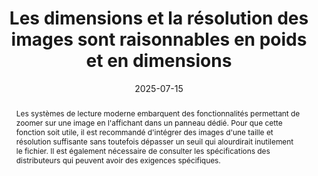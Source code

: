 ---
title: Les dimensions et la résolution des images sont raisonnables en poids et en dimensions
abstract: Les systèmes de lecture moderne embarquent des fonctionnalités permettant de zoomer sur une image en l'affichant dans un panneau dédié. Pour que cette fonction soit utile, il est recommandé d'intégrer des images d'une taille et résolution suffisante sans toutefois dépasser un seuil qui alourdirait inutilement le fichier. Il est également nécessaire de consulter les spécifications des distributeurs qui peuvent avoir des exigences spécifiques.
categories: 
    - "Images et médias"
agrege: O4114-E025
opquast: '4 114'
indiceebook: '25'
description: "Règle n°25"
before: "24"
weight: "025"
after: "26"
actif: '0'
layout: rules
date: 2025-07-15
tags: 
    - "Accessibilité"
    - "Lisibilité"
    - "Écoconception"
objectif: 
    - "Diminuer la quantité de données à télécharger."
    - "Améliorer la vitesse d’affichage de la page."
    - "Diminuer l'impact énergétique lié à la lecture numérique."
    - "Offrir de la flexibilité pour la consultation des images."
    - "Assurer une bonne performance et compatibilité sur divers appareils de lecture."
Meo: 
    - "Optimisez les images en choisissant des résolutions adaptées (72 à 150 DPI) et des formats appropriés (JPEG pour les photos, PNG pour la transparence, SVG pour les graphiques vectoriels). Utilisez des outils de compression pour réduire le poids des fichiers sans perdre en qualité. Consultez également les spécifications des distributeurs pour respecter leurs exigences spécifiques."
Controle: 
    - "Testez les images sur différents appareils pour assurer un affichage et un zoom fluides, en convenant d'une taille maximale de zoom (par exemple, 200%)."
epubcheck: false
ace: false
humancheck: true
ReadiumGoToolkit: 
Source: 
    - "Opquast"
Referentiel: 
    - "[Web Sustainability Guidelines (WSG) 2.15 All images must be optimized for sustainability](https://w3c.github.io/sustainableweb-wsg/#all-images-must-be-optimized-for-sustainability)"
steps: 
    - "Projet éditorial"
    - "Production numérique"
comment: peut on convenir d'une taille d'image à embarquer de façon à ce que le RS puisse zoomer&nbsp;? 
---